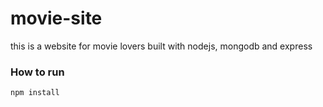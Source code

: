 # movie-site
this is a website for movie lovers built with nodejs, mongodb and express



### How to run

```
npm install
```


